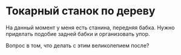# Токарный станок по дереву

На данный момент у меня есть станина, передняя бабка. Нужно приделать подобие задней бабки и организовать упор.

Вопрос в том, что делать с этим великолепием после?

